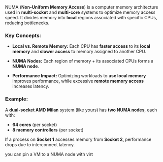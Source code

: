 NUMA (**Non-Uniform Memory Access**) is a computer memory architecture used in **multi-socket** and **multi-core** systems to optimize memory access speed. It divides memory into **local** regions associated with specific CPUs, reducing bottlenecks.

### **Key Concepts:**

- **Local vs. Remote Memory:** Each CPU has **faster access** to its **local memory** and **slower access** to memory assigned to another CPU.
    
- **NUMA Nodes:** Each region of memory + its associated CPUs forms a **NUMA node**.
    
- **Performance Impact:** Optimizing workloads to **use local memory** improves performance, while excessive **remote memory access** increases latency.
    

### **Example:**

A **dual-socket AMD Milan** system (like yours) has **two NUMA nodes**, each with:

- **64 cores** (per socket)
- **8 memory controllers** (per socket)
    

If a process on **Socket 1** accesses memory from **Socket 2**, performance drops due to interconnect latency.


you can pin a VM to a NUMA node with virt